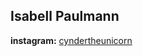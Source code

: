 ## Isabell Paulmann



**instagram:** [cyndertheunicorn](https://www.instagram.com/cyndertheunicorn/)
